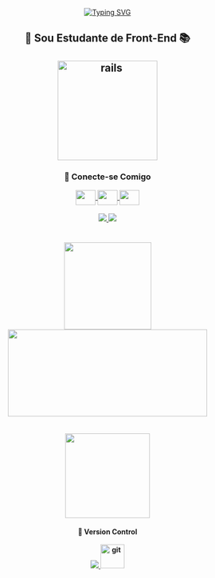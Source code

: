 <p align="center">
  <a href=""><img src="https://readme-typing-svg.demolab.com?font=Fira+Code&weight=700&size=50&duration=2000&pause=1000&color=F00CC&center=true&vCenter=true&width=500&height=70&lines=Olá+!!!+👋🏻;I'm+Igor+😊" alt="Typing SVG" /></a>
</p>

<h2 align="center">
    📝 Sou Estudante de Front-End 📚
    <br><br>
    <a href="flop" target="_blank" rel="noreferrer">
      <img src="https://encrypted-tbn0.gstatic.com/images?q=tbn:ANd9GcQZ3cP4Eyj5WVuPKGIJYY28C3Ef1oZtd7ZZZg&usqp=CAU" alt="rails" width="200"/>
    </a>
</h2>


<h3 align="center">🔗 Conecte-se Comigo </h3>

<p align="center">
  <a href="https://instagram.com" target="blank">
    <img align="center" src="https://raw.githubusercontent.com/rahuldkjain/github-profile-readme-generator/master/src/images/icons/Social/instagram.svg" alt="" height="30" width="40" />
  </a>
  <a href="https://linkedin.com" target="blank">
    <img align="center" src="https://raw.githubusercontent.com/rahuldkjain/github-profile-readme-generator/master/src/images/icons/Social/linked-in-alt.svg" alt="" height="30" width="40" />
  </a>
  <a href="https://stackoverflow.com" target="blank">
    <img align="center" src="https://raw.githubusercontent.com/rahuldkjain/github-profile-readme-generator/master/src/images/icons/Social/stack-overflow.svg" alt="" height="30" width="40" />
  </a>
  <br><br>
  <a href="igorsilvabgi@gmail.com">
    <img src="https://img.shields.io/badge/Gmail-333333?style=for-the-badge&logo=gmail&logoColor=F00" />
  </a>
  <a href="https://www.dio.me" target="blank">
    <img align="top" src="https://img.shields.io/badge/-Meu%20Perfil%20na%20DIO-000?style=for-the-badge" />
  </a>
</p>

<h1 align="center">
  <a href="https://github.com/CardosoTony/github-readme-stats">
    <img height=175 align="center" src="https://github-readme-stats.vercel.app/api?username=igorsilva&show_icons=true&rank_icon=github&theme=midnight-purple&text_bold=true&text_color=00FF0&hide_border=true&hide_title=true&border_radius=20" />
  </a>
  <a href="https://github.com/CardosoTony/convoychat">
    <img height=175 width=400 align="center" src="https://github-readme-stats.vercel.app/api/top-langs?username=igorsilva&layout=compact&theme=midnight-purple&langs_count=7&card_width=320&text_color=0ZF00&hide_border=true&border_radius=20&hide_progress=false" />
  </a>
  <br><br>
  <a>
    <img height=170 align="center" src="https://github-readme-streak-stats.herokuapp.com/?user=igorsilva&theme=midnight-purple&hide_border=true&border_radius=20&text_color=00FF00" />
  </a>
  <br>
</h1>


  <h4 align="center">🔀 Version Control
  <br><br>
    <a href="">
      <img src="https://skillicons.dev/icons?i=github" />
    </a>
    <a href="https://git-scm.com/" target="_blank" rel="noreferrer">
      <img src="https://www.vectorlogo.zone/logos/git-scm/git-scm-icon.svg" alt="git" width="48"/>
    </a>
    <br>
  </h4>
</div> 